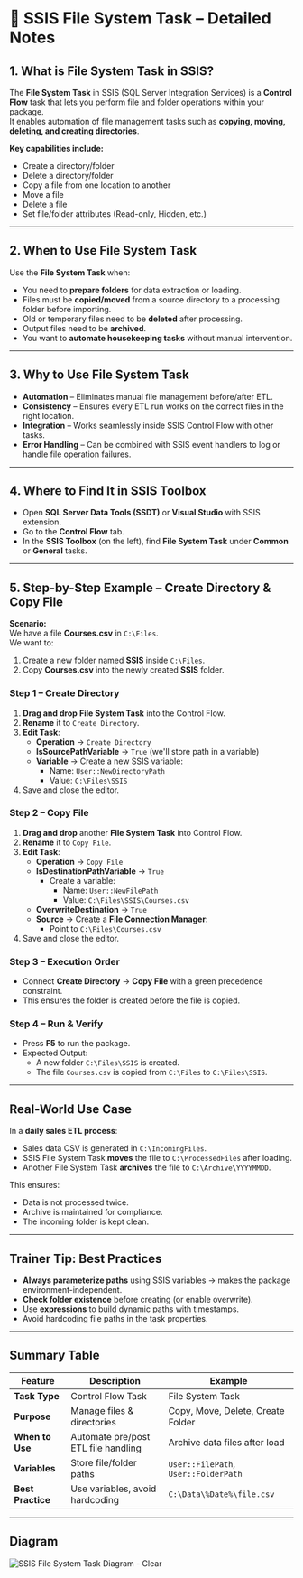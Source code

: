 # 📘 SSIS File System Task – Detailed Notes

## 1. What is File System Task in SSIS?
The **File System Task** in SSIS (SQL Server Integration Services) is a **Control Flow** task that lets you perform file and folder operations within your package.  
It enables automation of file management tasks such as **copying, moving, deleting, and creating directories**.

**Key capabilities include:**
- Create a directory/folder
- Delete a directory/folder
- Copy a file from one location to another
- Move a file
- Delete a file
- Set file/folder attributes (Read-only, Hidden, etc.)

---

## 2. When to Use File System Task
Use the **File System Task** when:
- You need to **prepare folders** for data extraction or loading.
- Files must be **copied/moved** from a source directory to a processing folder before importing.
- Old or temporary files need to be **deleted** after processing.
- Output files need to be **archived**.
- You want to **automate housekeeping tasks** without manual intervention.

---

## 3. Why to Use File System Task
- **Automation** – Eliminates manual file management before/after ETL.
- **Consistency** – Ensures every ETL run works on the correct files in the right location.
- **Integration** – Works seamlessly inside SSIS Control Flow with other tasks.
- **Error Handling** – Can be combined with SSIS event handlers to log or handle file operation failures.

---

## 4. Where to Find It in SSIS Toolbox
- Open **SQL Server Data Tools (SSDT)** or **Visual Studio** with SSIS extension.
- Go to the **Control Flow** tab.
- In the **SSIS Toolbox** (on the left), find **File System Task** under **Common** or **General** tasks.

---

## 5. Step-by-Step Example – Create Directory & Copy File

**Scenario:**  
We have a file **Courses.csv** in `C:\Files`.  
We want to:
1. Create a new folder named **SSIS** inside `C:\Files`.
2. Copy **Courses.csv** into the newly created **SSIS** folder.

### Step 1 – Create Directory
1. **Drag and drop** **File System Task** into the Control Flow.
2. **Rename** it to `Create Directory`.
3. **Edit Task**:
   - **Operation** → `Create Directory`
   - **IsSourcePathVariable** → `True` (we'll store path in a variable)
   - **Variable** → Create a new SSIS variable:
     - Name: `User::NewDirectoryPath`
     - Value: `C:\Files\SSIS`
4. Save and close the editor.

### Step 2 – Copy File
1. **Drag and drop** another **File System Task** into Control Flow.
2. **Rename** it to `Copy File`.
3. **Edit Task**:
   - **Operation** → `Copy File`
   - **IsDestinationPathVariable** → `True`
     - Create a variable:
       - Name: `User::NewFilePath`
       - Value: `C:\Files\SSIS\Courses.csv`
   - **OverwriteDestination** → `True`
   - **Source** → Create a **File Connection Manager**:
     - Point to `C:\Files\Courses.csv`
4. Save and close the editor.

### Step 3 – Execution Order
- Connect **Create Directory** → **Copy File** with a green precedence constraint.
- This ensures the folder is created before the file is copied.

### Step 4 – Run & Verify
- Press **F5** to run the package.
- Expected Output:
  - A new folder `C:\Files\SSIS` is created.
  - The file `Courses.csv` is copied from `C:\Files` to `C:\Files\SSIS`.

---

## Real-World Use Case
In a **daily sales ETL process**:
- Sales data CSV is generated in `C:\IncomingFiles`.
- SSIS File System Task **moves** the file to `C:\ProcessedFiles` after loading.
- Another File System Task **archives** the file to `C:\Archive\YYYYMMDD`.

This ensures:
- Data is not processed twice.
- Archive is maintained for compliance.
- The incoming folder is kept clean.

---

## Trainer Tip: Best Practices
- **Always parameterize paths** using SSIS variables → makes the package environment-independent.
- **Check folder existence** before creating (or enable overwrite).
- Use **expressions** to build dynamic paths with timestamps.
- Avoid hardcoding file paths in the task properties.

---

## Summary Table

| Feature | Description | Example |
|---------|-------------|---------|
| **Task Type** | Control Flow Task | File System Task |
| **Purpose** | Manage files & directories | Copy, Move, Delete, Create Folder |
| **When to Use** | Automate pre/post ETL file handling | Archive data files after load |
| **Variables** | Store file/folder paths | `User::FilePath`, `User::FolderPath` |
| **Best Practice** | Use variables, avoid hardcoding | `C:\Data\%Date%\file.csv` |

---

## Diagram
![SSIS File System Task Diagram - Clear](ssis_file_system_task_diagram_clear.png)
